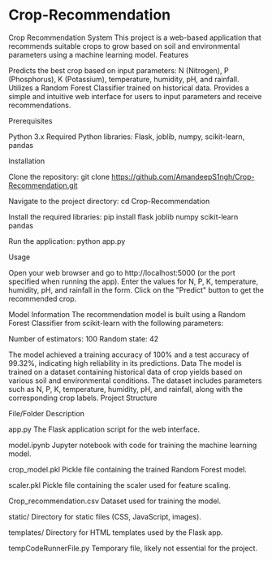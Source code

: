 # Crop-Recommendation
Crop Recommendation System
This project is a web-based application that recommends suitable crops to grow based on soil and environmental parameters using a machine learning model.
Features

Predicts the best crop based on input parameters: N (Nitrogen), P (Phosphorus), K (Potassium), temperature, humidity, pH, and rainfall.
Utilizes a Random Forest Classifier trained on historical data.
Provides a simple and intuitive web interface for users to input parameters and receive recommendations.

Prerequisites

Python 3.x
Required Python libraries: Flask, joblib, numpy, scikit-learn, pandas

Installation

Clone the repository:
git clone https://github.com/AmandeepS1ngh/Crop-Recommendation.git


Navigate to the project directory:
cd Crop-Recommendation


Install the required libraries:
pip install flask joblib numpy scikit-learn pandas


Run the application:
python app.py



Usage

Open your web browser and go to http://localhost:5000 (or the port specified when running the app).
Enter the values for N, P, K, temperature, humidity, pH, and rainfall in the form.
Click on the "Predict" button to get the recommended crop.

Model Information
The recommendation model is built using a Random Forest Classifier from scikit-learn with the following parameters:

Number of estimators: 100
Random state: 42

The model achieved a training accuracy of 100% and a test accuracy of 99.32%, indicating high reliability in its predictions.
Data
The model is trained on a dataset containing historical data of crop yields based on various soil and environmental conditions. The dataset includes parameters such as N, P, K, temperature, humidity, pH, and rainfall, along with the corresponding crop labels.
Project Structure



File/Folder
Description



app.py
The Flask application script for the web interface.


model.ipynb
Jupyter notebook with code for training the machine learning model.


crop_model.pkl
Pickle file containing the trained Random Forest model.


scaler.pkl
Pickle file containing the scaler used for feature scaling.


Crop_recommendation.csv
Dataset used for training the model.


static/
Directory for static files (CSS, JavaScript, images).


templates/
Directory for HTML templates used by the Flask app.


tempCodeRunnerFile.py
Temporary file, likely not essential for the project.

